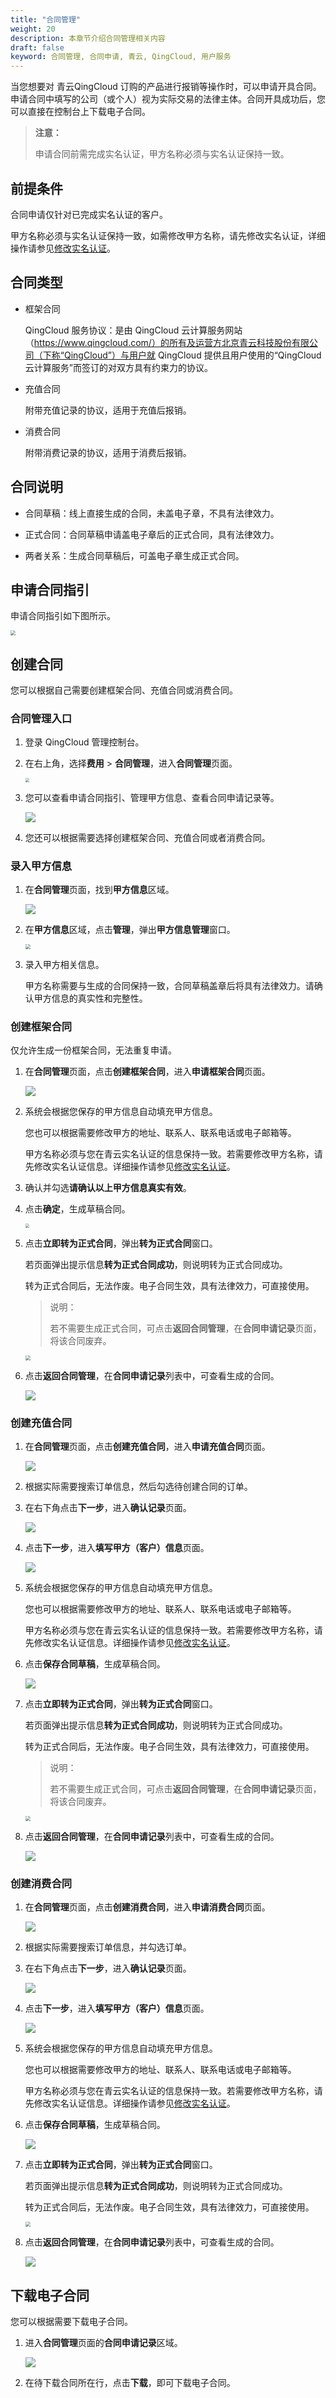 ```yaml
---
title: "合同管理"
weight: 20
description: 本章节介绍合同管理相关内容
draft: false
keyword: 合同管理, 合同申请, 青云, QingCloud, 用户服务
---
```


当您想要对 青云QingCloud 订购的产品进行报销等操作时，可以申请开具合同。申请合同中填写的公司（或个人）视为实际交易的法律主体。合同开具成功后，您可以直接在控制台上下载电子合同。

> **注意：**
>
> 申请合同前需完成实名认证，甲方名称必须与实名认证保持一致。

## 前提条件

合同申请仅针对已完成实名认证的客户。

甲方名称必须与实名认证保持一致，如需修改甲方名称，请先修改实名认证，详细操作请参见[修改实名认证](/authorization/account/manual/account_aut/modify_account/)。

## 合同类型

- 框架合同

  QingCloud 服务协议：是由 QingCloud 云计算服务网站（https://www.qingcloud.com/）的所有及运营方北京青云科技股份有限公司（下称“QingCloud”）与用户就 QingCloud 提供且用户使用的“QingCloud 云计算服务”而签订的对双方具有约束力的协议。

- 充值合同

  附带充值记录的协议，适用于充值后报销。

- 消费合同

  附带消费记录的协议，适用于消费后报销。

## 合同说明

- 合同草稿：线上直接生成的合同，未盖电子章，不具有法律效力。 

- 正式合同：合同草稿申请盖电子章后的正式合同，具有法律效力。

- 两者关系：生成合同草稿后，可盖电子章生成正式合同。

## 申请合同指引

申请合同指引如下图所示。

<img src="../../_images/contract_guidelines.png" style="zoom:50%;" />

## 创建合同

您可以根据自己需要创建框架合同、充值合同或消费合同。

### 合同管理入口

1. 登录 QingCloud 管理控制台。

2. 在右上角，选择**费用** > **合同管理**，进入**合同管理**页面。

   <img src="../../_images/contract_entrance.png" style="zoom:40%;" />

2. 您可以查看申请合同指引、管理甲方信息、查看合同申请记录等。

   ![](../../_images/contract_mgmt_list.png)

3. 您还可以根据需要选择创建框架合同、充值合同或者消费合同。

### 录入甲方信息

1. 在**合同管理**页面，找到**甲方信息**区域。

   ![](../../_images/con_parta_site.png)

2. 在**甲方信息**区域，点击**管理**，弹出**甲方信息管理**窗口。

   <img src="../../_images/con_parta_info.png" style="zoom:50%;" />

3. 录入甲方相关信息。

   甲方名称需要与生成的合同保持一致，合同草稿盖章后将具有法律效力。请确认甲方信息的真实性和完整性。

### 创建框架合同

仅允许生成一份框架合同，无法重复申请。

1. 在**合同管理**页面，点击**创建框架合同**，进入**申请框架合同**页面。

   <img src="../../_images/con_frame_new.png" />

2. 系统会根据您保存的甲方信息自动填充甲方信息。

   您也可以根据需要修改甲方的地址、联系人、联系电话或电子邮箱等。

   甲方名称必须与您在青云实名认证的信息保持一致。若需要修改甲方名称，请先修改实名认证信息。详细操作请参见[修改实名认证](/authorization/account/manual/account_aut/modify_account/)。

3. 确认并勾选**请确认以上甲方信息真实有效**。

4. 点击**确定**，生成草稿合同。

   <img src="../../_images/con_frame_draft.png" style="zoom:40%;" />

5. 点击**立即转为正式合同**，弹出**转为正式合同**窗口。

   若页面弹出提示信息**转为正式合同成功**，则说明转为正式合同成功。

   转为正式合同后，无法作废。电子合同生效，具有法律效力，可直接使用。

   > 说明：
   >
   > 若不需要生成正式合同，可点击**返回合同管理**，在**合同申请记录**页面，将该合同废弃。

   <img src="../../_images/con_frame_formal.png" style="zoom:50%;" />

6. 点击**返回合同管理**，在**合同申请记录**列表中，可查看生成的合同。

   <img src="../../_images/con_frame_download.png" />   

### 创建充值合同

1. 在**合同管理**页面，点击**创建充值合同**，进入**申请充值合同**页面。

   <img src="../../_images/con_recharge_new.png" />

2. 根据实际需要搜索订单信息，然后勾选待创建合同的订单。

3. 在右下角点击**下一步**，进入**确认记录**页面。

   <img src="../../_images/con_recharge_confirm.png" />

4. 点击**下一步**，进入**填写甲方（客户）信息**页面。

   <img src="../../_images/con_recharge_info.png" />

5. 系统会根据您保存的甲方信息自动填充甲方信息。

   您也可以根据需要修改甲方的地址、联系人、联系电话或电子邮箱等。

   甲方名称必须与您在青云实名认证的信息保持一致。若需要修改甲方名称，请先修改实名认证信息。详细操作请参见[修改实名认证](/authorization/account/manual/account_aut/modify_account/)。

6. 点击**保存合同草稿**，生成草稿合同。

   <img src="../../_images/con_recharge_draft.png" />

7. 点击**立即转为正式合同**，弹出**转为正式合同**窗口。

   若页面弹出提示信息**转为正式合同成功**，则说明转为正式合同成功。

   转为正式合同后，无法作废。电子合同生效，具有法律效力，可直接使用。

   > 说明：
   >
   > 若不需要生成正式合同，可点击**返回合同管理**，在**合同申请记录**页面，将该合同废弃。

   <img src="../../_images/con_frame_formal.png" style="zoom:50%;" />

8. 点击**返回合同管理**，在**合同申请记录**列表中，可查看生成的合同。

   <img src="../../_images/con_recharge_download.png" />

### 创建消费合同

1. 在**合同管理**页面，点击**创建消费合同**，进入**申请消费合同**页面。

   <img src="../../_images/con_consumer_new.png" />

2. 根据实际需要搜索订单信息，并勾选订单。

3. 在右下角点击**下一步**，进入**确认记录**页面。

   <img src="../../_images/con_consumer_confirm.png" />

4. 点击**下一步**，进入**填写甲方（客户）信息**页面。

   <img src="../../_images/con_consumer_info.png" />

5. 系统会根据您保存的甲方信息自动填充甲方信息。

   您也可以根据需要修改甲方的地址、联系人、联系电话或电子邮箱等。

   甲方名称必须与您在青云实名认证的信息保持一致。若需要修改甲方名称，请先修改实名认证信息。详细操作请参见[修改实名认证](/authorization/account/manual/account_aut/modify_account/)。

6. 点击**保存合同草稿**，生成草稿合同。

   <img src="../../_images/con_consumer_draft.png" />

7. 点击**立即转为正式合同**，弹出**转为正式合同**窗口。

   若页面弹出提示信息**转为正式合同成功**，则说明转为正式合同成功。

   转为正式合同后，无法作废。电子合同生效，具有法律效力，可直接使用。

   <img src="../../_images/con_frame_formal.png" style="zoom:50%;" />

8. 点击**返回合同管理**，在**合同申请记录**列表中，可查看生成的合同。

   <img src="../../_images/con_consumer_download.png" />

## 下载电子合同

您可以根据需要下载电子合同。

1. 进入**合同管理**页面的**合同申请记录**区域。

   ![](../../_images/contract_mgmt.png)

2. 在待下载合同所在行，点击**下载**，即可下载电子合同。

